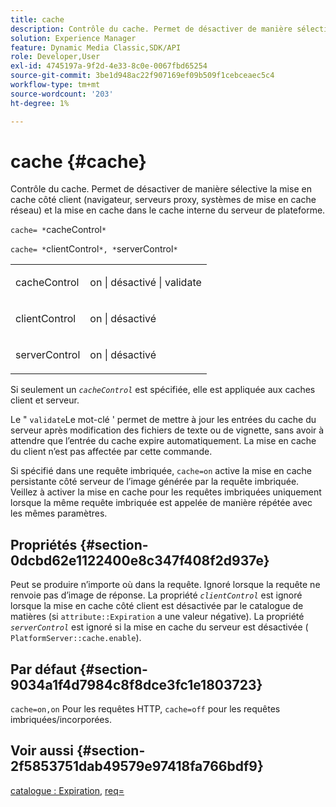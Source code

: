 ```yaml
---
title: cache
description: Contrôle du cache. Permet de désactiver de manière sélective la mise en cache côté client (navigateur, serveurs proxy, systèmes de mise en cache réseau) et la mise en cache dans le cache interne du serveur Platform.
solution: Experience Manager
feature: Dynamic Media Classic,SDK/API
role: Developer,User
exl-id: 4745197a-9f2d-4e33-8c0e-0067fbd65254
source-git-commit: 3be1d948ac22f907169ef09b509f1cebceaec5c4
workflow-type: tm+mt
source-wordcount: '203'
ht-degree: 1%

---
```


# cache {#cache}

Contrôle du cache. Permet de désactiver de manière sélective la mise en cache côté client (navigateur, serveurs proxy, systèmes de mise en cache réseau) et la mise en cache dans le cache interne du serveur de plateforme.

`cache= *`cacheControl`*`

`cache= *`clientControl`*, *`serverControl`*`

<table id="simpletable_CBB5DFBD48B444A4AA806B11299BC43E"> 
 <tr class="strow"> 
  <td class="stentry"> <p><span class="varname"> cacheControl</span> </p> </td> 
  <td class="stentry"> <p>on | désactivé | validate </p></td> 
 </tr> 
 <tr class="strow"> 
  <td class="stentry"> <p><span class="varname"> clientControl </span> </p> </td> 
  <td class="stentry"> <p>on | désactivé </p></td> 
 </tr> 
 <tr class="strow"> 
  <td class="stentry"> <p><span class="varname"> serverControl </span> </p></td> 
  <td class="stentry"> <p>on | désactivé </p></td> 
 </tr> 
</table>

Si seulement un *`cacheControl`* est spécifiée, elle est appliquée aux caches client et serveur.

Le &quot; `validate`Le mot-clé &#39; permet de mettre à jour les entrées du cache du serveur après modification des fichiers de texte ou de vignette, sans avoir à attendre que l’entrée du cache expire automatiquement. La mise en cache du client n’est pas affectée par cette commande.

Si spécifié dans une requête imbriquée, `cache=on` active la mise en cache persistante côté serveur de l’image générée par la requête imbriquée. Veillez à activer la mise en cache pour les requêtes imbriquées uniquement lorsque la même requête imbriquée est appelée de manière répétée avec les mêmes paramètres.

## Propriétés {#section-0dcbd62e1122400e8c347f408f2d937e}

Peut se produire n’importe où dans la requête. Ignoré lorsque la requête ne renvoie pas d’image de réponse. La propriété *`clientControl`* est ignoré lorsque la mise en cache côté client est désactivée par le catalogue de matières (si `attribute::Expiration` a une valeur négative). La propriété *`serverControl`* est ignoré si la mise en cache du serveur est désactivée ( `PlatformServer::cache.enable`).

## Par défaut {#section-9034a1f4d7984c8f8dce3fc1e1803723}

`cache=on,on` Pour les requêtes HTTP, `cache=off` pour les requêtes imbriquées/incorporées.

## Voir aussi {#section-2f5853751dab49579e97418fa766bdf9}

[catalogue : Expiration](../../../../../ir-api/material-cat/image-rendering-api-ref/c-ir-material-catalog/c-ir-material-data-reference/r-ir-expiration-dataref.md#reference-5e93943abff54c93bf85aae3b911a3ce), [req=](../../../../../ir-api/http-protocol/image-rendering-api-ref/c-ir-http-protocol-ref/c-ir-http-protocol-command-reference/r-ir-req.md#reference-792b1a663fb64261bd2de2a209b847fb)
